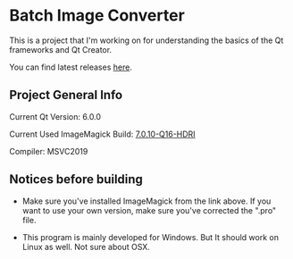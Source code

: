 # Batch Image Converter

This is a project that I'm working on for understanding the basics of the Qt frameworks and Qt Creator.

You can find latest releases [here](https://github.com/edgarbarney/BatchImageConverter/releases).

## Project General Info

Current Qt Version: 6.0.0

Current Used ImageMagick Build: [7.0.10-Q16-HDRI](https://imagemagick.org/download/binaries/ImageMagick-7.0.10-53-Q16-HDRI-x64-static.exe)

Compiler: MSVC2019

## Notices before building

* Make sure you've installed ImageMagick from the link above. If you want to use your own version, make sure you've corrected the ".pro" file.

* This program is mainly developed for Windows. But It should work on Linux as well. Not sure about OSX.
